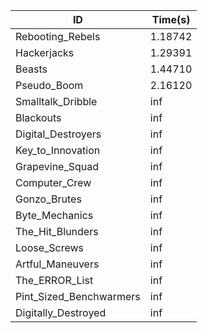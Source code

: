 |ID|Time(s)|
|-|-|
|Rebooting_Rebels|1.18742|
|Hackerjacks|1.29391|
|Beasts|1.44710|
|Pseudo_Boom|2.16120|
|Smalltalk_Dribble|inf|
|Blackouts|inf|
|Digital_Destroyers|inf|
|Key_to_Innovation|inf|
|Grapevine_Squad|inf|
|Computer_Crew|inf|
|Gonzo_Brutes|inf|
|Byte_Mechanics|inf|
|The_Hit_Blunders|inf|
|Loose_Screws|inf|
|Artful_Maneuvers|inf|
|The_ERROR_List|inf|
|Pint_Sized_Benchwarmers|inf|
|Digitally_Destroyed|inf|
